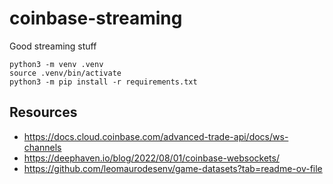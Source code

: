 # coinbase-streaming
Good streaming stuff


```
python3 -m venv .venv
source .venv/bin/activate
python3 -m pip install -r requirements.txt
```


## Resources

- https://docs.cloud.coinbase.com/advanced-trade-api/docs/ws-channels
- https://deephaven.io/blog/2022/08/01/coinbase-websockets/
- https://github.com/leomaurodesenv/game-datasets?tab=readme-ov-file
